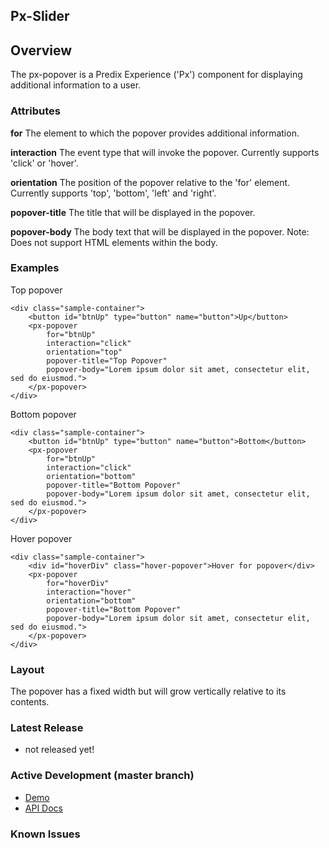 Px-Slider
-----------------------------------------------

## Overview

The px-popover is a Predix Experience ('Px') component for displaying additional information to a user.

### Attributes

**for**
The element to which the popover provides additional information.

**interaction**
The event type that will invoke the popover. Currently supports 'click' or 'hover'.

**orientation**
The position of the popover relative to the 'for' element. Currently supports 'top', 'bottom', 'left' and 'right'.

**popover-title**
The title that will be displayed in the popover.

**popover-body**
The body text that will be displayed in the popover. Note: Does not support HTML elements within the body.

### Examples

Top popover
```
<div class="sample-container">
    <button id="btnUp" type="button" name="button">Up</button>
    <px-popover
        for="btnUp"
        interaction="click"
        orientation="top"
        popover-title="Top Popover"
        popover-body="Lorem ipsum dolor sit amet, consectetur elit, sed do eiusmod.">
    </px-popover>
</div>
```

Bottom popover
```
<div class="sample-container">
    <button id="btnUp" type="button" name="button">Bottom</button>
    <px-popover
        for="btnUp"
        interaction="click"
        orientation="bottom"
        popover-title="Bottom Popover"
        popover-body="Lorem ipsum dolor sit amet, consectetur elit, sed do eiusmod.">
    </px-popover>
</div>
```

Hover popover
```
<div class="sample-container">
    <div id="hoverDiv" class="hover-popover">Hover for popover</div>
    <px-popover
        for="hoverDiv"
        interaction="hover"
        orientation="bottom"
        popover-title="Bottom Popover"
        popover-body="Lorem ipsum dolor sit amet, consectetur elit, sed do eiusmod.">
    </px-popover>
</div>
```

### Layout

The popover has a fixed width but will grow vertically relative to its contents.

### Latest Release
- not released yet!

### Active Development (master branch)
- <a href="http://pxc-demos.grc-apps.svc.ice.ge.com/bower_components/px-popover/demo.html" target="_blank">Demo</a>
- <a href="http://pxc-demos.grc-apps.svc.ice.ge.com/bower_components/px-popover/index.html" target="_blank">API Docs</a>

### Known Issues

